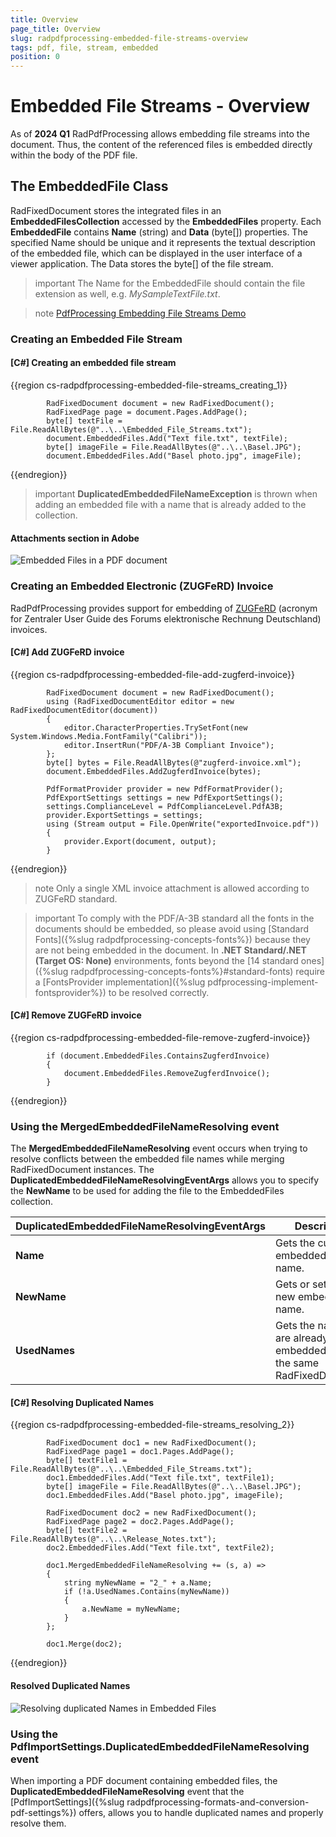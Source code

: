 ```yaml
---
title: Overview
page_title: Overview
slug: radpdfprocessing-embedded-file-streams-overview
tags: pdf, file, stream, embedded
position: 0
---
```


# Embedded File Streams - Overview

As of **2024 Q1** RadPdfProcessing allows embedding file streams into the document. Thus, the content of the referenced files is embedded directly within the body of the PDF file.

## The EmbeddedFile Class

RadFixedDocument stores the integrated files in an **EmbeddedFilesCollection** accessed by the **EmbeddedFiles** property. Each **EmbeddedFile** contains **Name** (string) and **Data** (byte[]) properties. The specified Name should be unique and it represents the textual description of the embedded file, which can be displayed in the user interface of a viewer application. The Data stores the byte[] of the file stream. 

>important The Name for the EmbeddedFile should contain the file extension as well, e.g. *MySampleTextFile.txt*.

>note [PdfProcessing Embedding File Streams Demo](https://demos.telerik.com/document-processing/pdfprocessing/embed_file_streams)

### Creating an Embedded File Stream
 
#### **[C#] Creating an embedded file stream**

{{region cs-radpdfprocessing-embedded-file-streams_creating_1}}

            RadFixedDocument document = new RadFixedDocument();
            RadFixedPage page = document.Pages.AddPage();
            byte[] textFile = File.ReadAllBytes(@"..\..\Embedded_File_Streams.txt");
            document.EmbeddedFiles.Add("Text file.txt", textFile);
            byte[] imageFile = File.ReadAllBytes(@"..\..\Basel.JPG");
            document.EmbeddedFiles.Add("Basel photo.jpg", imageFile);


{{endregion}}

>important **DuplicatedEmbeddedFileNameException** is thrown when adding an embedded file with a name that is already added to the collection.

#### Attachments section in Adobe 
![Embedded Files in a PDF document](images/embedded_files_0.png)

### Creating an Embedded Electronic (ZUGFeRD) Invoice

RadPdfProcessing provides support for embedding of [ZUGFeRD](https://de.wikipedia.org/wiki/ZUGFeRD) (acronym for Zentraler User Guide des Forums elektronische Rechnung Deutschland) invoices.

#### **[C#] Add ZUGFeRD invoice**

{{region cs-radpdfprocessing-embedded-file-add-zugferd-invoice}}

            RadFixedDocument document = new RadFixedDocument();
            using (RadFixedDocumentEditor editor = new RadFixedDocumentEditor(document))
            {
                editor.CharacterProperties.TrySetFont(new System.Windows.Media.FontFamily("Calibri"));
                editor.InsertRun("PDF/A-3B Compliant Invoice");
            };
            byte[] bytes = File.ReadAllBytes(@"zugferd-invoice.xml");
            document.EmbeddedFiles.AddZugferdInvoice(bytes);

            PdfFormatProvider provider = new PdfFormatProvider();
            PdfExportSettings settings = new PdfExportSettings();
            settings.ComplianceLevel = PdfComplianceLevel.PdfA3B;
            provider.ExportSettings = settings; 
            using (Stream output = File.OpenWrite("exportedInvoice.pdf"))
            { 
                provider.Export(document, output);
            }

{{endregion}}

>note Only a single XML invoice attachment is allowed according to ZUGFeRD standard.

>important To comply with the PDF/A-3B standard all the fonts in the documents should be embedded, so please avoid using [Standard Fonts]({%slug radpdfprocessing-concepts-fonts%}) because they are not being embedded in the document. In **.NET Standard/.NET (Target OS: None)** environments, fonts beyond the [14 standard ones]({%slug radpdfprocessing-concepts-fonts%}#standard-fonts) require a [FontsProvider implementation]({%slug pdfprocessing-implement-fontsprovider%}) to be resolved correctly.

#### **[C#] Remove ZUGFeRD invoice**

{{region cs-radpdfprocessing-embedded-file-remove-zugferd-invoice}}

            if (document.EmbeddedFiles.ContainsZugferdInvoice)
            {
                document.EmbeddedFiles.RemoveZugferdInvoice();
            }

{{endregion}}

### Using the MergedEmbeddedFileNameResolving event

The **MergedEmbeddedFileNameResolving** event occurs when trying to resolve conflicts between the embedded file names while merging RadFixedDocument instances. The **DuplicatedEmbeddedFileNameResolvingEventArgs** allows you to specify the **NewName** to be used for adding the file to the EmbeddedFiles collection.

|**DuplicatedEmbeddedFileNameResolvingEventArgs**|**Description**|
|----|----|
|**Name**|Gets the current embedded file name.|
|**NewName**|Gets or sets the new embedded file name.|
|**UsedNames**|Gets the names that are already used for embedded files in the same RadFixedDocument.|

#### **[C#] Resolving Duplicated Names**

{{region cs-radpdfprocessing-embedded-file-streams_resolving_2}}

            RadFixedDocument doc1 = new RadFixedDocument();
            RadFixedPage page1 = doc1.Pages.AddPage();          
            byte[] textFile1 = File.ReadAllBytes(@"..\..\Embedded_File_Streams.txt");
            doc1.EmbeddedFiles.Add("Text file.txt", textFile1); 
            byte[] imageFile = File.ReadAllBytes(@"..\..\Basel.JPG");
            doc1.EmbeddedFiles.Add("Basel photo.jpg", imageFile);

            RadFixedDocument doc2 = new RadFixedDocument();
            RadFixedPage page2 = doc2.Pages.AddPage();           
            byte[] textFile2 = File.ReadAllBytes(@"..\..\Release_Notes.txt");
            doc2.EmbeddedFiles.Add("Text file.txt", textFile2);

            doc1.MergedEmbeddedFileNameResolving += (s, a) =>
            {
                string myNewName = "2_" + a.Name;
                if (!a.UsedNames.Contains(myNewName))
                {
                    a.NewName = myNewName;
                }
            };

            doc1.Merge(doc2);


{{endregion}}

#### Resolved Duplicated Names 
![Resolving duplicated Names in Embedded Files](images/embedded_files_1.png) 

### Using the PdfImportSettings.DuplicatedEmbeddedFileNameResolving event 

When importing a PDF document containing embedded files, the **DuplicatedEmbeddedFileNameResolving** event that the [PdfImportSettings]({%slug radpdfprocessing-formats-and-conversion-pdf-settings%}) offers, allows you to handle duplicated names and properly resolve them.

